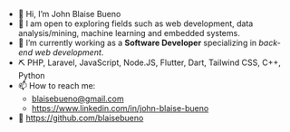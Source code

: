 - 👋 Hi, I’m John Blaise Bueno
- 👀 I am open to exploring fields such as web development, data analysis/mining, machine learning and embedded systems.
- 💼 I’m currently working as a **Software Developer** specializing in _back-end web development_.
- ⛏️ PHP, Laravel, JavaScript, Node.JS, Flutter, Dart, Tailwind CSS, C++, Python
- 📫 How to reach me:
  - blaisebueno@gmail.com
  - https://www.linkedin.com/in/john-blaise-bueno
- 💼 https://github.com/blaisebueno

<!---
reizucodes/reizucodes is a ✨ special ✨ repository because its `README.md` (this file) appears on your GitHub profile.
You can click the Preview link to take a look at your changes.
--->
